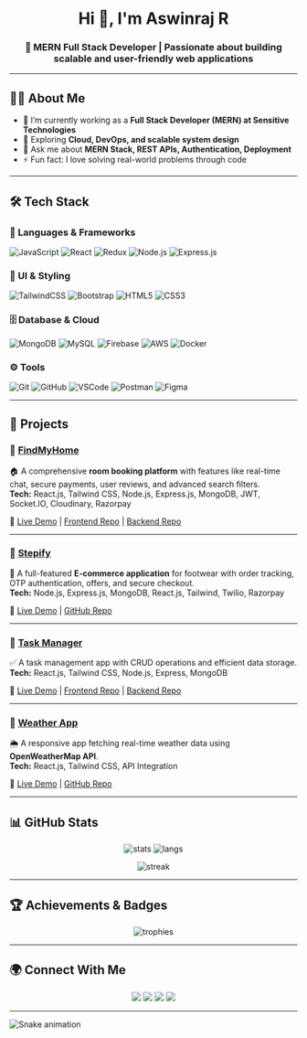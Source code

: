 <h1 align="center">Hi 👋, I'm Aswinraj R</h1>
<h3 align="center">🚀 MERN Full Stack Developer | Passionate about building scalable and user-friendly web applications</h3>

---

## 👨‍💻 About Me
- 🔭 I’m currently working as a **Full Stack Developer (MERN) at Sensitive Technologies**
- 🌱 Exploring **Cloud, DevOps, and scalable system design**
- 💬 Ask me about **MERN Stack, REST APIs, Authentication, Deployment**
- ⚡ Fun fact: I love solving real-world problems through code

---

## 🛠️ Tech Stack

### 🚀 Languages & Frameworks
![JavaScript](https://img.shields.io/badge/-JavaScript-yellow?logo=javascript&logoColor=black)
![React](https://img.shields.io/badge/-React-61DAFB?logo=react&logoColor=black)
![Redux](https://img.shields.io/badge/-Redux-764ABC?logo=redux)
![Node.js](https://img.shields.io/badge/-Node.js-339933?logo=node.js&logoColor=white)
![Express.js](https://img.shields.io/badge/-Express.js-lightgrey?logo=express)

### 🎨 UI & Styling
![TailwindCSS](https://img.shields.io/badge/-TailwindCSS-38B2AC?logo=tailwind-css&logoColor=white)
![Bootstrap](https://img.shields.io/badge/-Bootstrap-563D7C?logo=bootstrap&logoColor=white)
![HTML5](https://img.shields.io/badge/-HTML5-E34F26?logo=html5&logoColor=white)
![CSS3](https://img.shields.io/badge/-CSS3-1572B6?logo=css3&logoColor=white)

### 🗄️ Database & Cloud
![MongoDB](https://img.shields.io/badge/-MongoDB-47A248?logo=mongodb&logoColor=white)
![MySQL](https://img.shields.io/badge/-MySQL-4479A1?logo=mysql&logoColor=white)
![Firebase](https://img.shields.io/badge/-Firebase-FFCA28?logo=firebase&logoColor=black)
![AWS](https://img.shields.io/badge/-AWS-232F3E?logo=amazon-aws&logoColor=white)
![Docker](https://img.shields.io/badge/-Docker-2496ED?logo=docker&logoColor=white)

### ⚙️ Tools
![Git](https://img.shields.io/badge/-Git-F05032?logo=git&logoColor=white)
![GitHub](https://img.shields.io/badge/-GitHub-181717?logo=github)
![VSCode](https://img.shields.io/badge/-VSCode-007ACC?logo=visual-studio-code&logoColor=white)
![Postman](https://img.shields.io/badge/-Postman-FF6C37?logo=postman&logoColor=white)
![Figma](https://img.shields.io/badge/-Figma-F24E1E?logo=figma&logoColor=white)

---

## 🚀 Projects

### 🔹 [FindMyHome](#)
🏠 A comprehensive **room booking platform** with features like real-time chat, secure payments, user reviews, and advanced search filters.  
**Tech:** React.js, Tailwind CSS, Node.js, Express.js, MongoDB, JWT, Socket.IO, Cloudinary, Razorpay  

🔗 [Live Demo](#) | [Frontend Repo](#) | [Backend Repo](#)

---

### 🔹 [Stepify](#)
👟 A full-featured **E-commerce application** for footwear with order tracking, OTP authentication, offers, and secure checkout.  
**Tech:** Node.js, Express.js, MongoDB, React.js, Tailwind, Twilio, Razorpay  

🔗 [Live Demo](#) | [GitHub Repo](#)

---

### 🔹 [Task Manager](#)
✅ A task management app with CRUD operations and efficient data storage.  
**Tech:** React.js, Tailwind CSS, Node.js, Express, MongoDB  

🔗 [Live Demo](#) | [Frontend Repo](#) | [Backend Repo](#)

---

### 🔹 [Weather App](#)
🌦️ A responsive app fetching real-time weather data using **OpenWeatherMap API**.  
**Tech:** React.js, Tailwind CSS, API Integration  

🔗 [Live Demo](#) | [GitHub Repo](#)

---

## 📊 GitHub Stats

<p align="center">
  <img src="https://github-readme-stats.vercel.app/api?username=Aswinrajr&show_icons=true&theme=radical" alt="stats" />
  <img src="https://github-readme-stats.vercel.app/api/top-langs/?username=Aswinrajr&layout=compact&theme=radical" alt="langs" />
</p>

<p align="center">
  <img src="https://github-readme-streak-stats.herokuapp.com/?user=Aswinrajr&theme=radical" alt="streak" />
</p>

---

## 🏆 Achievements & Badges

<p align="center">
  <img src="https://github-profile-trophy.vercel.app/?username=Aswinrajr&theme=onedark&row=1&column=6" alt="trophies" />
</p>

---

## 🌍 Connect With Me

<p align="center">
  <a href="mailto:aswinrajr07@gmail.com"><img src="https://img.shields.io/badge/-Email-D14836?logo=gmail&logoColor=white" /></a>
  <a href="https://www.linkedin.com/in/aswinrajr"><img src="https://img.shields.io/badge/-LinkedIn-0077B5?logo=linkedin&logoColor=white" /></a>
  <a href="https://github.com/Aswinrajr"><img src="https://img.shields.io/badge/-GitHub-181717?logo=github&logoColor=white" /></a>
  <a href="#"><img src="https://img.shields.io/badge/-Portfolio-000000?logo=vercel&logoColor=white" /></a>
</p>

---

![Snake animation](https://github.com/Aswinrajr/Aswinrajr/blob/output/github-contribution-grid-snake.svg)
